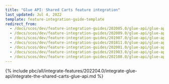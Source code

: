```yaml
---
title: "Glue API: Shared Carts feature integration"
last_updated: Jul 4, 2022
template: feature-integration-guide-template
redirect_from:
  - /docs/scos/dev/feature-integration-guides/202005.0/glue-api/glue-api-shared-carts-feature-integration.html
  - /docs/scos/dev/feature-integration-guides/202009.0/glue-api/glue-api-shared-carts-feature-integration.html
  - /docs/scos/dev/feature-integration-guides/201907.0/glue-api/glue-api-shared-carts-feature-integration.html
  - /docs/scos/dev/feature-integration-guides/201811.0/glue-api/glue-api-shared-carts-feature-integration.html
  - /docs/scos/dev/feature-integration-guides/202001.0/glue-api/glue-api-shared-carts-feature-integration.html
  - /docs/scos/dev/feature-integration-guides/201903.0/glue-api/glue-api-shared-carts-feature-integration.html
  - /docs/scos/dev/feature-integration-guides/202108.0/glue-api/glue-api-shared-carts-feature-integration.html
---
```


{% include pbc/all/integrate-features/202204.0/integrate-glue-api/integrate-the-shared-carts-glue-api.md %} <!-- To edit, see /_includes/pbc/all/integrate-features/202204.0/integrate-glue-api/integrate-the-shared-carts-glue-api.md -->
